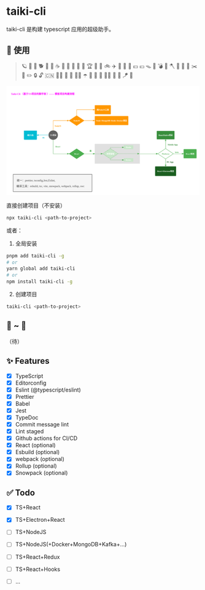 # **taiki-cli**

taiki-cli 是构建 typescript 应用的超级助手。

## 🚀 使用 

> 🪐 🦆 🦮  🐕 🍑 🥜 ☕️ 🍹 🧉 🍾 🧊 🥅 🏆 🥇 🎲 🚲 ✈️ 🗽 🗼 🚧 💵 💴 🪤 🧱 💣 🧨 🪓 📖 🔖 📍 ✂️ 📝 ✏️ 🔒 🔓
🇨🇳 🏴‍☠️ 🤯 🧠 👨‍🎓 ☂️ 🧵 👠 💄 🛀🏻 🐳 🍼 🪁 🏹



![Taiki-Cli项目构建流程（待完善）](./docs/taiki-cli-procedure.png)


直接创建项目（不安装）

```sh
npx taiki-cli <path-to-project>
```

或者：

1. 全局安装

```sh
pnpm add taiki-cli -g
# or
yarn global add taiki-cli
# or
npm install taiki-cli -g
```

2. 创建项目

```sh
taiki-cli <path-to-project>
```

## 🌱 ~ 🌳
（待）


## ✨ Features

- [x] TypeScript
- [x] Editorconfig
- [x] Eslint (@typescript/eslint)
- [x] Prettier
- [x] Babel
- [x] Jest
- [x] TypeDoc
- [x] Commit message lint
- [x] Lint staged
- [x] Github actions for CI/CD
- [x] React (optional)
- [x] Esbuild (optional)
- [x] webpack (optional)
- [x] Rollup (optional)
- [x] Snowpack (optional)

## ✅ Todo

- [x] TS+React
- [x] TS+Electron+React
- [ ] TS+NodeJS
- [ ] TS+NodeJS(+Docker+MongoDB+Kafka+...)
- [ ] TS+React+Redux
- [ ] TS+React+Hooks
- [ ] ...

